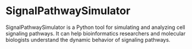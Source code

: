 # SignalPathwaySimulator
SignalPathwaySimulator is a Python tool for simulating and analyzing cell signaling pathways. It can help bioinformatics researchers and molecular biologists understand the dynamic behavior of signaling pathways.

